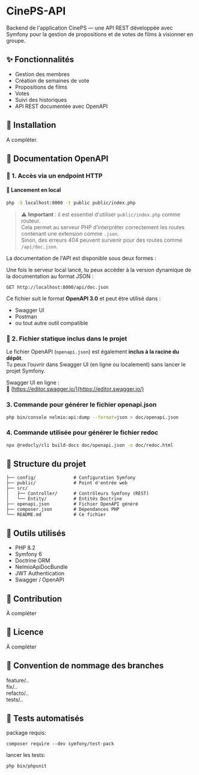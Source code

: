 # CinePS-API

Backend de l'application CinePS — une API REST développée avec Symfony pour la gestion de propositions et de votes de films à visionner en groupe.

## ✨ Fonctionnalités

- Gestion des membres
- Création de semaines de vote
- Propositions de films
- Votes
- Suivi des historiques
- API REST documentée avec OpenAPI

## 🚀 Installation

A compléter.

## 📘 Documentation OpenAPI

### 🔗 1. Accès via un endpoint HTTP

#### 🧪 Lancement en local

```bash
php -S localhost:8000 -t public public/index.php
```

> ⚠️ **Important** : il est essentiel d'utiliser `public/index.php` comme routeur.  
> Cela permet au serveur PHP d’interpréter correctement les routes contenant une extension comme `.json`.  
> Sinon, des erreurs 404 peuvent survenir pour des routes comme `/api/doc.json`.

La documentation de l'API est disponible sous deux formes :

Une fois le serveur local lancé, tu peux accéder à la version dynamique de la documentation au format JSON :

```http
GET http://localhost:8000/api/doc.json
```

Ce fichier suit le format **OpenAPI 3.0** et peut être utilisé dans :
- Swagger UI
- Postman
- ou tout autre outil compatible

### 📁 2. Fichier statique inclus dans le projet

Le fichier OpenAPI (`openapi.json`) est également **inclus à la racine du dépôt**.  
Tu peux l’ouvrir dans Swagger UI (en ligne ou localement) sans lancer le projet Symfony.

Swagger UI en ligne :  
🔗 [https://editor.swagger.io/](https://editor.swagger.io/)

### 3. Commande pour générer le fichier openapi.json

```bash
php bin/console nelmio:api:dump --format=json > doc/openapi.json
```

### 4. Commande utilisée pour générer le fichier redoc

```bash
npx @redocly/cli build-docs doc/openapi.json -o doc/redoc.html
```

## 📂 Structure du projet

```text
├── config/              # Configuration Symfony  
├── public/              # Point d'entrée web  
├── src/  
│   ├── Controller/      # Contrôleurs Symfony (REST)  
│   └── Entity/          # Entités Doctrine  
├── openapi.json         # Fichier OpenAPI généré  
├── composer.json        # Dépendances PHP  
└── README.md            # Ce fichier  
```

## 🧰 Outils utilisés

- PHP 8.2
- Symfony 6
- Doctrine ORM
- NelmioApiDocBundle
- JWT Authentication
- Swagger / OpenAPI

## 🧩 Contribution

À compléter

## 📄 Licence

À compléter

## 🌿 Convention de nommage des branches

feature/..  
fix/..  
refacto/..  
tests/..  

## 🤖 Tests automatisés

package requis:

    composer require --dev symfony/test-pack

lancer les tests:

    php bin/phpunit
